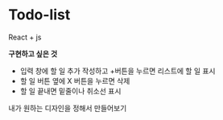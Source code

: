 # Todo-list

React + js

**구현하고 싶은 것**

* 입력 창에 할 일 추가 작성하고 +버튼을 누르면 리스트에 할 일 표시
* 할 일 버튼 옆에 X 버튼을 누르면 삭제
* 할 일 끝내면 밑줄이나 취소선 표시

내가 원하는 디자인을 정해서 만들어보기
